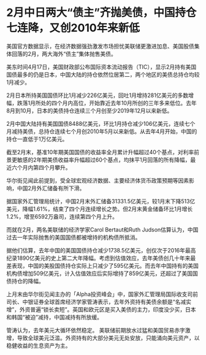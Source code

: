# 2月中日两大“债主”齐抛美债，中国持仓七连降，又创2010年来新低

美国官方数据显示，在经济数据强劲激发市场担忧美联储更激进加息、美国股债集体回落的2月，两大海外“债主”集体抛售美债。

美东时间4月17日，美国财政部公布国际资本流动报告（TIC），显示2月持有美国国债最多的仍是日本，中国大陆的持仓依然位居第二，两个地区的美债总持仓均较1月减少。

2月日本所持美国国债环比1月减少226亿美元，回吐1月增持281亿美元的多数增幅，跌落1月所处的四个月内高位，开始靠近去年10月所创的三年多来低位。去年8月到10月，日本的美债持仓连续三个月创至少2019年12月以来新低。

2月中国大陆持有美国国债8488亿美元，环比1月持仓减少106亿美元，连续七个月减持美债，总持仓连续七个月创2010年5月以来新低。从去年4月开始，中国的持仓一直低于1万亿美元。

截至2月末，基准10年期美国国债的收益率全月累计升幅超过40个基点，对利率前景更敏感的2年期美债收益率升幅超过60个基点，均抹平1月回落的所有降幅，最近六个月内第四个月攀升。

华尔街见闻此前提到，受全球宏观经济数据、主要经济体货币政策预期等因素影响，中国2月外汇储备有所下滑。

据国家外汇管理局统计，中国2月末外汇储备31331.5亿美元，较1月末下降513亿美元，降幅1.61%，结束了四个月连续增长之势。但2月末黄金储备环比1月增长1.2%，增至6592万盎司，连续第四个月上升。

而就在2月，两名美联储的经济学家Carol Bertaut和Ruth Judson估算认为，中国过去一年实际抛售的美国国债都被增持的机构债所抵消。

据他们估算，去年中国的美国国债持仓减少1738.5亿美元，创仅次于2016年最高纪录1890亿美元的史上第二大年降幅。考虑到估值效应，去年美债创几十年来最差表现，中国的美股国债持仓实际上只减少了595亿美元。而去年中国持有的美国机构债增加509亿美元，计入估值效应后实际增持了859亿美元，还超过了美国国债持仓的降幅。

上月末由华尔街见闻主办的「Alpha投资峰会」中，国家外汇管理局国际收支司前司长、中银证券全球首席经济学家管涛表示，去年外资持有美债余额是“名减实增”，外资普遍“锁长卖短”。英国和欧元区是买入美债的主力，印度没少买，日本和韩国“被迫”减持，中国减持有所放缓。

管涛认为，去年美元大循环依然稳定。
美联储前期放水过猛和美国贸易赤字激增，导致全球美元泛滥。外资持有的大部分美元无处安放，只能涌向美元资产，以稳健收益的生息资产为主。


